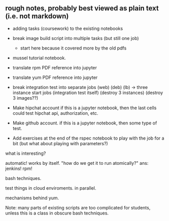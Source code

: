 ## rough notes, probably best viewed as plain text (i.e. not markdown)

   * adding tasks (coursework) to the existing notebooks

   * break image build script into multiple tasks (but still one job)
     *  start here because it covered more by the old pdfs
     
   * mussel tutorial notebook.

   * translate rpm PDF reference into jupyter

   * translate yum PDF reference into jupyter

   * break integration test into separate jobs
        (web) (deb) (lb) -> three instance start jobs
	(integration test itself)
	(destroy 3 instances)
	(destroy 3 images??)
	
   * Make hipchat account
      if this is a jupyter notebook, then the last cells could test hipchat api, authorization, etc.

   * Make github account.
      if this is a jupyter notebook, then some type of test.


   * Add exercises at the end of the rspec notebook to play with the job for a bit
      (but what about playing with parameters?)



what is interesting?

automatic! works by itself. "how do we get it to run atomically?"  ans: jenkins! rpm!

bash techniques.

test things in cloud enviroments. in parallel.

mechanisms behind yum.

Note: many parts of existing scripts are too complicated for students, unless this
is a class in obscure bash techniques.

